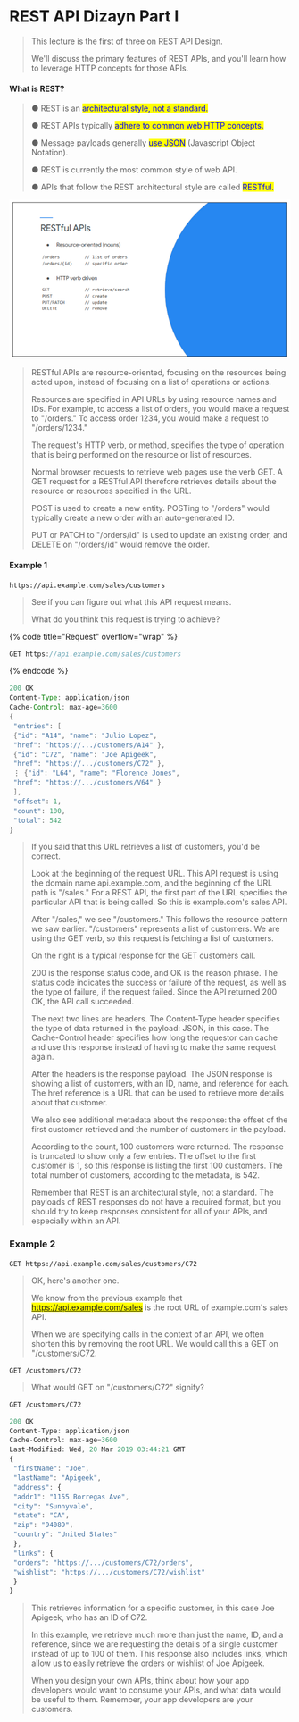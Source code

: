 # REST API Dizayn Part I



> This lecture is the first of three on REST API Design.&#x20;
>
> We'll discuss the primary features of REST APIs, and you'll learn how to leverage HTTP concepts for those APIs.

#### What is REST?

> ● REST is an <mark style="color:blue;">architectural style, not a standard.</mark>&#x20;
>
> ● REST APIs typically <mark style="color:blue;">adhere to common web HTTP concepts.</mark>&#x20;
>
> ● Message payloads generally <mark style="color:blue;">use JSON</mark> (Javascript Object Notation).&#x20;
>
> ● REST is currently the most common style of web API.&#x20;
>
> ● APIs that follow the REST architectural style are called <mark style="color:blue;">RESTful.</mark>

![](../.gitbook/assets/Restfull.png)

> RESTful APIs are resource-oriented, focusing on the resources being acted upon, instead of focusing on a list of operations or actions.&#x20;
>
> Resources are specified in API URLs by using resource names and IDs. For example, to access a list of orders, you would make a request to "/orders." To access order 1234, you would make a request to "/orders/1234."&#x20;
>
> The request's HTTP verb, or method, specifies the type of operation that is being performed on the resource or list of resources.&#x20;
>
> Normal browser requests to retrieve web pages use the verb GET. A GET request for a RESTful API therefore retrieves details about the resource or resources specified in the URL.&#x20;
>
> POST is used to create a new entity. POSTing to "/orders" would typically create a new order with an auto-generated ID.&#x20;
>
> PUT or PATCH to "/orders/id" is used to update an existing order, and DELETE on "/orders/id" would remove the order.

#### Example 1

```
https://api.example.com/sales/customers
```

> See if you can figure out what this API request means.&#x20;
>
> What do you think this request is trying to achieve?

{% code title="Request" overflow="wrap" %}
```javascript
GET https://api.example.com/sales/customers
```
{% endcode %}

```java
200 OK
Content-Type: application/json
Cache-Control: max-age=3600
{
 "entries": [
 {"id": "A14", "name": "Julio Lopez",
 "href": "https://.../customers/A14" },
 {"id": "C72", "name": "Joe Apigeek",
 "href": "https://.../customers/C72" },
 ⋮ {"id": "L64", "name": "Florence Jones",
 "href": "https://.../customers/V64" }
 ],
 "offset": 1,
 "count": 100,
 "total": 542
}
```

> If you said that this URL retrieves a list of customers, you'd be correct.&#x20;
>
> Look at the beginning of the request URL. This API request is using the domain name api.example.com, and the beginning of the URL path is "/sales." For a REST API, the first part of the URL specifies the particular API that is being called. So this is example.com's sales API.&#x20;
>
> After "/sales," we see "/customers." This follows the resource pattern we saw earlier. "/customers" represents a list of customers. We are using the GET verb, so this request is fetching a list of customers.&#x20;
>
> On the right is a typical response for the GET customers call.&#x20;
>
> 200 is the response status code, and OK is the reason phrase. The status code indicates the success or failure of the request, as well as the type of failure, if the request failed. Since the API returned 200 OK, the API call succeeded.&#x20;
>
> The next two lines are headers. The Content-Type header specifies the type of data returned in the payload: JSON, in this case. The Cache-Control header specifies how long the requestor can cache and use this response instead of having to make the same request again.&#x20;
>
> After the headers is the response payload. The JSON response is showing a list of customers, with an ID, name, and reference for each. The href reference is a URL that can be used to retrieve more details about that customer.&#x20;
>
> We also see additional metadata about the response: the offset of the first customer retrieved and the number of customers in the payload.&#x20;
>
> According to the count, 100 customers were returned. The response is truncated to show only a few entries. The offset to the first customer is 1, so this response is listing the first 100 customers. The total number of customers, according to the metadata, is 542.&#x20;
>
> Remember that REST is an architectural style, not a standard. The payloads of REST responses do not have a required format, but you should try to keep responses consistent for all of your APIs, and especially within an API.

### Example 2

```uri
GET https://api.example.com/sales/customers/C72
```

> OK, here's another one.&#x20;
>
> We know from the previous example that <mark style="color:blue;">https://api.example.com/sales</mark> is the root URL of example.com's sales API.&#x20;
>
> When we are specifying calls in the context of an API, we often shorten this by removing the root URL. We would call this a GET on "/customers/C72.

```
GET /customers/C72
```

> What would GET on "/customers/C72" signify?

```
GET /customers/C72
```

```javascript
200 OK
Content-Type: application/json
Cache-Control: max-age=3600
Last-Modified: Wed, 20 Mar 2019 03:44:21 GMT
{
 "firstName": "Joe",
 "lastName": "Apigeek",
 "address": {
 "addr1": "1155 Borregas Ave",
 "city": "Sunnyvale",
 "state": "CA",
 "zip": "94089",
 "country": "United States"
 },
 "links": {
 "orders": "https://.../customers/C72/orders",
 "wishlist": "https://.../customers/C72/wishlist"
 }
}
```

> This retrieves information for a specific customer, in this case Joe Apigeek, who has an ID of C72.&#x20;
>
> In this example, we retrieve much more than just the name, ID, and a reference, since we are requesting the details of a single customer instead of up to 100 of them. This response also includes links, which allow us to easily retrieve the orders or wishlist of Joe Apigeek.&#x20;
>
> When you design your own APIs, think about how your app developers would want to consume your APIs, and what data would be useful to them. Remember, your app developers are your customers.
